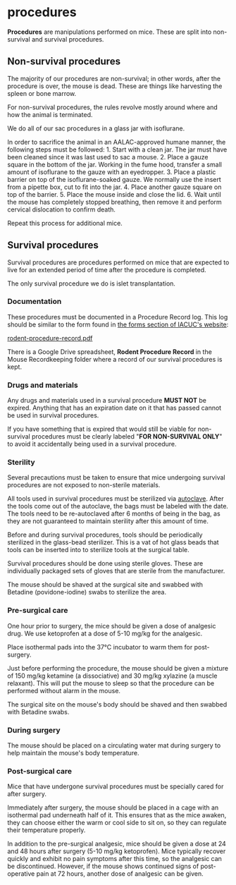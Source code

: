 # procedures

**Procedures** are manipulations performed on mice. These are split into non-survival and survival procedures.

## Non-survival procedures

The majority of our procedures are non-survival; in other words, after the procedure is over, the mouse is dead. These are things like harvesting the spleen or bone marrow.

For non-survival procedures, the rules revolve mostly around where and how the animal is terminated.

We do all of our sac procedures in a glass jar with isoflurane.

In order to sacrifice the animal in an AALAC-approved humane manner, the following steps must be followed: 1. Start with a clean jar. The jar must have been cleaned since it was last used to sac a mouse. 2. Place a gauze square in the bottom of the jar. Working in the fume hood, transfer a small amount of isoflurane to the gauze with an eyedropper. 3. Place a plastic barrier on top of the isoflurane-soaked gauze. We normally use the insert from a pipette box, cut to fit into the jar. 4. Place another gauze square on top of the barrier. 5. Place the mouse inside and close the lid. 6. Wait until the mouse has completely stopped breathing, then remove it and perform cervical dislocation to confirm death.

Repeat this process for additional mice.

## Survival procedures

Survival procedures are procedures performed on mice that are expected to live for an extended period of time after the procedure is completed.

The only survival procedure we do is islet transplantation.

### Documentation

These procedures must be documented in a Procedure Record log. This log should be similar to the form found in [the forms section of IACUC's website](https://www.vanderbilt.edu/acup/iacuc/forms/):

[rodent-procedure-record.pdf](https://github.com/moorelabvanderbilt/moorelabwiki/tree/98d9c43e779d8205afd02a9948443bf49c9a4a16/uploads/mouse-inspection/rodent-procedure-record.pdf)

There is a Google Drive spreadsheet, **Rodent Procedure Record** in the Mouse Recordkeeping folder where a record of our survival procedures is kept.

### Drugs and materials

Any drugs and materials used in a survival procedure **MUST NOT** be expired. Anything that has an expiration date on it that has passed cannot be used in survival procedures.

If you have something that is expired that would still be viable for non-survival procedures must be clearly labeled "**FOR NON-SURVIVAL ONLY**" to avoid it accidentally being used in a survival procedure.

### Sterility

Several precautions must be taken to ensure that mice undergoing survival procedures are not exposed to non-sterile materials.

All tools used in survival procedures must be sterilized via [autoclave](https://github.com/moorelabvanderbilt/moorelabwiki/tree/98d9c43e779d8205afd02a9948443bf49c9a4a16/autoclave/README.md). After the tools come out of the autoclave, the bags must be labeled with the date. The tools need to be re-autoclaved after 6 months of being in the bag, as they are not guaranteed to maintain sterility after this amount of time.

Before and during survival procedures, tools should be periodically sterilized in the glass-bead sterilizer. This is a vat of hot glass beads that tools can be inserted into to sterilize tools at the surgical table.

Survival procedures should be done using sterile gloves. These are individually packaged sets of gloves that are sterile from the manufacturer.

The mouse should be shaved at the surgical site and swabbed with Betadine \(povidone-iodine\) swabs to sterilize the area.

### Pre-surgical care

One hour prior to surgery, the mice should be given a dose of analgesic drug. We use ketoprofen at a dose of 5-10 mg/kg for the analgesic.

Place isothermal pads into the 37°C incubator to warm them for post-surgery.

Just before performing the procedure, the mouse should be given a mixture of 150 mg/kg ketamine \(a dissociative\) and 30 mg/kg xylazine \(a muscle relaxant\). This will put the mouse to sleep so that the procedure can be performed without alarm in the mouse.

The surgical site on the mouse's body should be shaved and then swabbed with Betadine swabs.

### During surgery

The mouse should be placed on a circulating water mat during surgery to help maintain the mouse's body temperature.

### Post-surgical care

Mice that have undergone survival procedures must be specially cared for after surgery.

Immediately after surgery, the mouse should be placed in a cage with an isothermal pad underneath half of it. This ensures that as the mice awaken, they can choose either the warm or cool side to sit on, so they can regulate their temperature properly.

In addition to the pre-surgical analgesic, mice should be given a dose at 24 and 48 hours after surgery \(5-10 mg/kg ketoprofen\). Mice typically recover quickly and exhibit no pain symptoms after this time, so the analgesic can be discontinued. However, if the mouse shows continued signs of post-operative pain at 72 hours, another dose of analgesic can be given.

